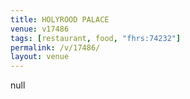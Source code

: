 ```yaml
---
title: HOLYROOD PALACE
venue: v17486
tags: [restaurant, food, "fhrs:74232"]
permalink: /v/17486/
layout: venue
---
```

null